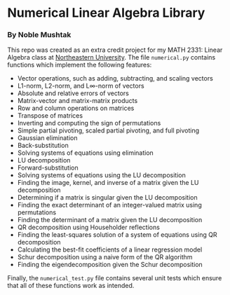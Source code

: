 # Numerical Linear Algebra Library
### By Noble Mushtak

This repo was created as an extra credit project for my MATH 2331: Linear Algebra class at [Northeastern University](https://www.northeastern.edu/). The file `numerical.py` contains functions which implement the following features:

 * Vector operations, such as adding, subtracting, and scaling vectors
 * L1-norm, L2-norm, and L∞-norm of vectors
 * Absolute and relative errors of vectors
 * Matrix-vector and matrix-matrix products
 * Row and column operations on matrices
 * Transpose of matrices
 * Inverting and computing the sign of permutations
 * Simple partial pivoting, scaled partial pivoting, and full pivoting
 * Gaussian elimination
 * Back-substitution
 * Solving systems of equations using elimination
 * LU decomposition
 * Forward-substitution
 * Solving systems of equations using the LU decomposition
 * Finding the image, kernel, and inverse of a matrix given the LU decomposition
 * Determining if a matrix is singular given the LU decomposition
 * Finding the exact determinant of an integer-valued matrix using permutations
 * Finding the determinant of a matrix given the LU decomposition
 * QR decomposition using Householder reflections
 * Finding the least-squares solution of a system of equations using QR decomposition
 * Calculating the best-fit coefficients of a linear regression model
 * Schur decomposition using a naive form of the QR algorithm
 * Finding the eigendecomposition given the Schur decomposition

Finally, the `numerical_test.py` file contains several unit tests which ensure that all of these functions work as intended.